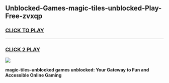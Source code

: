 
## Unblocked-Games-magic-tiles-unblocked-Play-Free-zvxqp
<h3>
<a href="https://premium76.site?title=magic-tiles-unblocked&ref=09A">CLICK TO PLAY</a></h3>
<hr>

<h3>
<a href="https://premium76.site?title=magic-tiles-unblocked&ref=09A">CLICK 2 PLAY</a>
  
</h3>

<a href="https://premium76.site?title=magic-tiles-unblocked&ref=09A"><img src="https://clearcache.store/games.png"></a>


**magic-tiles-unblocked games unblocked: Your Gateway to Fun and Accessible Online Gaming**
